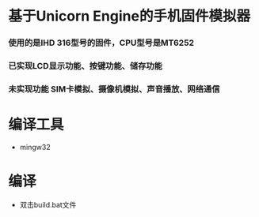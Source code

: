 # 基于Unicorn Engine的手机固件模拟器
### 使用的是IHD 316型号的固件，CPU型号是MT6252
### 已实现LCD显示功能、按键功能、储存功能
### 未实现功能 SIM卡模拟、摄像机模拟、声音播放、网络通信

# 编译工具
- mingw32

# 编译

- 双击build.bat文件